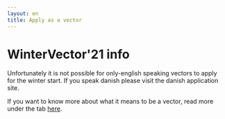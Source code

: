 ```yaml
---
layout: en
title: Apply as a vector
---
```


<h1>WinterVector'21 info </h1>
<p> Unfortunately it is not possible for only-english speaking vectors to apply for the winter start. If you speak danish please visit the danish application site.</p>


<p>If you want to know more about what it means to be a vector, read more under the tab <a href="vektor.html">here</a>.</p>
